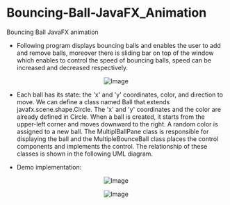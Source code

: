 # Bouncing-Ball-JavaFX_Animation
Bouncing Ball JavaFX animation

- Following program displays bouncing balls and enables the user to add and remove balls, moreover there is sliding bar on top of the window which enables to control the speed of bouncing balls, speed can be increased and decreased respectively.

<p align="center">
  <img src="https://user-images.githubusercontent.com/24220136/231078139-ea492ad4-fa4e-4bb3-b756-bc682d9bfcdf.png" alt="Image">
</p>

- Each ball has its state: the 'x' and 'y' coordinates, color, and direction to move. We can define a class named Ball that extends javafx.scene.shape.Circle. The 'x' and 'y' coordinates and the color are already defined in Circle. When a ball is created, it
starts from the upper-left corner and moves downward to the right. A random color is assigned to a new ball. The MultiplBallPane class is responsible for displaying the ball and the MultipleBounceBall class places the control components and implements the control. The relationship of these classes is shown in the following UML diagram.

- Demo implementation:
  
<p align="center">
  <img src="https://user-images.githubusercontent.com/24220136/231077461-1cd5b600-5675-44f8-91dc-6f4a33a9ad6c.png" alt="Image">
</p>

<p align="center">
  <img src="https://user-images.githubusercontent.com/24220136/231076949-38b88d0b-fbe8-48a7-aacd-c26eea0fd62e.gif" alt="Image">
</p>
